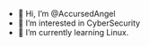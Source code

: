 - 👋 Hi, I’m @AccursedAngel
- 👀 I’m interested in CyberSecurity 
- 🌱 I’m currently learning Linux.

<!---
AccursedAngel/AccursedAngel is a ✨ special ✨ repository because its `README.md` (this file) appears on your GitHub profile.
You can click the Preview link to take a look at your changes.
--->
